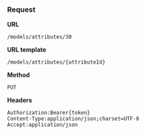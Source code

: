 ### Request

**URL**

`/models/attributes/30`

**URL template**

`/models/attributes/{attributeId}`

**Method**

`PUT`

**Headers**

`Authorization:Bearer{token}`  
`Content-Type:application/json;charset=UTF-8`  
`Accept:application/json`  
